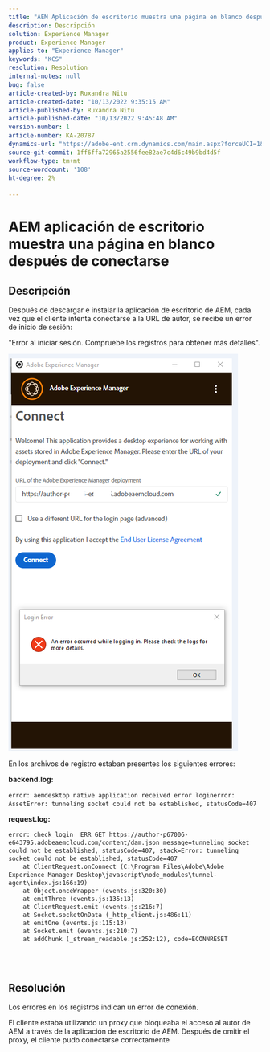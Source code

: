 ```yaml
---
title: "AEM Aplicación de escritorio muestra una página en blanco después de conectarse"
description: Descripción
solution: Experience Manager
product: Experience Manager
applies-to: "Experience Manager"
keywords: "KCS"
resolution: Resolution
internal-notes: null
bug: false
article-created-by: Ruxandra Nitu
article-created-date: "10/13/2022 9:35:15 AM"
article-published-by: Ruxandra Nitu
article-published-date: "10/13/2022 9:45:48 AM"
version-number: 1
article-number: KA-20787
dynamics-url: "https://adobe-ent.crm.dynamics.com/main.aspx?forceUCI=1&pagetype=entityrecord&etn=knowledgearticle&id=86116b54-da4a-ed11-bba2-0022480866ad"
source-git-commit: 1ff6ffa72965a2556fee82ae7c4d6c49b9bd4d5f
workflow-type: tm+mt
source-wordcount: '108'
ht-degree: 2%

---
```


# AEM aplicación de escritorio muestra una página en blanco después de conectarse

## Descripción


Después de descargar e instalar la aplicación de escritorio de AEM, cada vez que el cliente intenta conectarse a la URL de autor, se recibe un error de inicio de sesión:

&quot;Error al iniciar sesión. Compruebe los registros para obtener más detalles&quot;.

![](assets/___9af7dcc5-db4a-ed11-bba2-0022480866ad___.png)

En los archivos de registro estaban presentes los siguientes errores:

<b>backend.log:</b>

`error: aemdesktop native application received error loginerror: AssetError: tunneling socket could not be established, statusCode=407`

<b>request.log:</b>




```
error: check_login  ERR GET https://author-p67006-e643795.adobeaemcloud.com/content/dam.json message=tunneling socket could not be established, statusCode=407, stack=Error: tunneling socket could not be established, statusCode=407
    at ClientRequest.onConnect (C:\Program Files\Adobe\Adobe Experience Manager Desktop\javascript\node_modules\tunnel-agent\index.js:166:19)
    at Object.onceWrapper (events.js:320:30)
    at emitThree (events.js:135:13)
    at ClientRequest.emit (events.js:216:7)
    at Socket.socketOnData (_http_client.js:486:11)
    at emitOne (events.js:115:13)
    at Socket.emit (events.js:210:7)
    at addChunk (_stream_readable.js:252:12), code=ECONNRESET
```


<br> 

## Resolución


Los errores en los registros indican un error de conexión.

El cliente estaba utilizando un proxy que bloqueaba el acceso al autor de AEM a través de la aplicación de escritorio de AEM. Después de omitir el proxy, el cliente pudo conectarse correctamente
